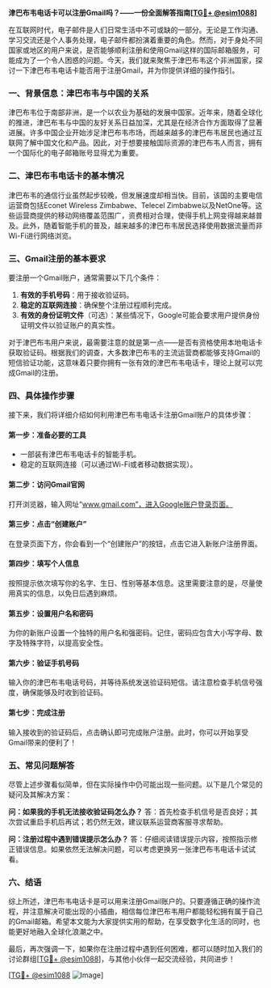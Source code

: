 **津巴布韦电话卡可以注册Gmail吗？——一份全面解答指南[[TG💪+ @esim1088](https://t.me/s/esim1088)]**

在互联网时代，电子邮件是人们日常生活中不可或缺的一部分。无论是工作沟通、学习交流还是个人事务处理，电子邮件都扮演着重要的角色。然而，对于身处不同国家或地区的用户来说，是否能够顺利注册和使用Gmail这样的国际邮箱服务，可能成为了一个令人困惑的问题。今天，我们就来聚焦于津巴布韦这个非洲国家，探讨一下津巴布韦电话卡能否用于注册Gmail，并为你提供详细的操作指引。

### 一、背景信息：津巴布韦与中国的关系

津巴布韦位于南部非洲，是一个以农业为基础的发展中国家。近年来，随着全球化的推进，津巴布韦与中国的友好关系日益加深，尤其是在经济合作方面取得了显著进展。许多中国企业开始涉足津巴布韦市场，而越来越多的津巴布韦居民也通过互联网了解中国文化和产品。因此，对于想要接触国际资源的津巴布韦人而言，拥有一个国际化的电子邮箱账号显得尤为重要。

### 二、津巴布韦电话卡的基本情况

津巴布韦的通信行业虽然起步较晚，但发展速度却相当快。目前，该国的主要电信运营商包括Econet Wireless Zimbabwe、Telecel Zimbabwe以及NetOne等。这些运营商提供的移动网络覆盖范围广，资费相对合理，使得手机上网变得越来越普及。此外，随着智能手机的普及，越来越多的津巴布韦居民选择使用数据流量而非Wi-Fi进行网络浏览。

### 三、Gmail注册的基本要求

要注册一个Gmail账户，通常需要以下几个条件：
1. **有效的手机号码**：用于接收验证码。
2. **稳定的互联网连接**：确保整个注册过程顺利完成。
3. **有效的身份证明文件**（可选）：某些情况下，Google可能会要求用户提供身份证明文件以验证账户的真实性。

对于津巴布韦用户来说，最需要注意的就是第一点——是否有资格使用本地电话卡获取验证码。根据我们的调查，大多数津巴布韦的主流运营商都能够支持Gmail的短信验证功能，这意味着只要你拥有一张有效的津巴布韦电话卡，理论上就可以完成Gmail的注册。

### 四、具体操作步骤

接下来，我们将详细介绍如何利用津巴布韦电话卡注册Gmail账户的具体步骤：

#### 第一步：准备必要的工具
- 一部装有津巴布韦电话卡的智能手机。
- 稳定的互联网连接（可以通过Wi-Fi或者移动数据实现）。

#### 第二步：访问Gmail官网
打开浏览器，输入网址“www.gmail.com”，进入Google账户登录页面。

#### 第三步：点击“创建账户”
在登录页面下方，你会看到一个“创建账户”的按钮，点击它进入新账户注册界面。

#### 第四步：填写个人信息
按照提示依次填写你的名字、生日、性别等基本信息。这里需要注意的是，尽量使用真实的信息，以免日后遇到麻烦。

#### 第五步：设置用户名和密码
为你的新账户设置一个独特的用户名和强密码。记住，密码应包含大小写字母、数字及特殊字符，以提高安全性。

#### 第六步：验证手机号码
输入你的津巴布韦电话号码，并等待系统发送验证码短信。请注意检查手机信号强度，确保能够及时收到验证码。

#### 第七步：完成注册
输入接收到的验证码后，点击确认即可完成账户注册。此时，你可以开始享受Gmail带来的便利了！

### 五、常见问题解答

尽管上述步骤看似简单，但在实际操作中仍可能出现一些问题。以下是几个常见的疑问及其解决方案：

**问：如果我的手机无法接收验证码怎么办？**
答：首先检查手机信号是否良好；其次尝试重启手机后再试；若仍然无效，建议联系运营商客服寻求帮助。

**问：注册过程中遇到错误提示怎么办？**
答：仔细阅读错误提示内容，按照指示修正错误信息。如果依然无法解决问题，可以考虑更换另一张津巴布韦电话卡试试看。

### 六、结语

综上所述，津巴布韦电话卡是可以用来注册Gmail账户的。只要遵循正确的操作流程，并注意解决可能出现的小插曲，相信每位津巴布韦用户都能轻松拥有属于自己的Gmail邮箱。希望本文能为大家提供实用的帮助，在享受数字化生活的同时，也能更好地融入全球化浪潮之中。

最后，再次强调一下，如果你在注册过程中遇到任何困难，都可以随时加入我们的讨论群组[[TG💪+ @esim1088](https://t.me/s/esim1088)]，与其他小伙伴一起交流经验，共同进步！

[[TG💪+ @esim1088](https://t.me/s/esim1088) ![Image](https://i.postimg.cc/4NQfJmqS/Snipaste-2025-05-13-00-14-12.png)]